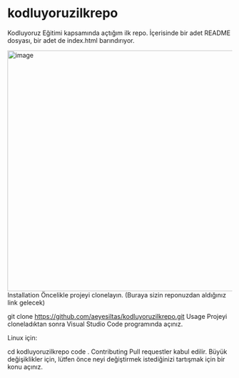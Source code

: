 # kodluyoruzilkrepo
Kodluyoruz Eğitimi kapsamında açtığım ilk repo. İçerisinde bir adet README dosyası, bir adet de index.html barındırıyor.

<img width="540" alt="image" src="https://user-images.githubusercontent.com/60254814/158024789-89adaa1a-4d6e-411a-a1c1-c503dec3c62c.png">
Installation
Öncelikle projeyi clonelayın. (Buraya sizin reponuzdan aldığınız link gelecek)

git clone https://github.com/aeyesiltas/kodluyoruzilkrepo.git
Usage
Projeyi cloneladıktan sonra Visual Studio Code programında açınız.

Linux için:

cd kodluyoruzilkrepo
code .
Contributing
Pull requestler kabul edilir. Büyük değişiklikler için, lütfen önce neyi değiştirmek istediğinizi tartışmak için bir konu açınız.
